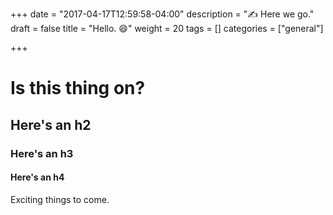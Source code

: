 +++
date = "2017-04-17T12:59:58-04:00"
description = ":writing_hand: Here we go."
draft = false
title = "Hello. :smile:"
weight = 20
tags = []
categories = ["general"]

+++

# Is this thing on?
## Here's an h2
### Here's an h3
#### Here's an h4

Exciting things to come.
